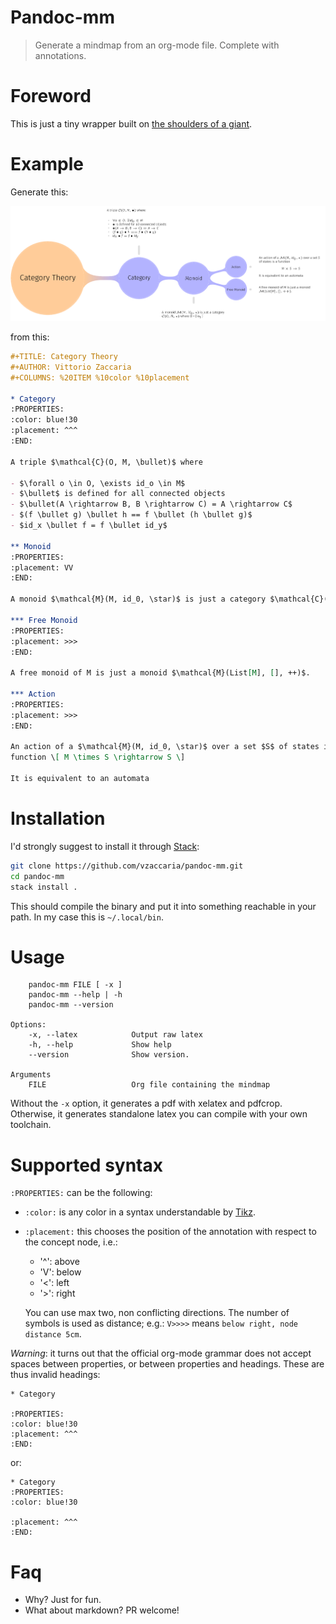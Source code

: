 Pandoc-mm
=========

> Generate a mindmap from an org-mode file. Complete with annotations.

Foreword
========

This is just a tiny wrapper built on [the shoulders of a
giant](https://github.com/jgm/pandoc).

Example
=======

Generate this:

![image](./examples/Category.png)

from this:

``` org
#+TITLE: Category Theory
#+AUTHOR: Vittorio Zaccaria
#+COLUMNS: %20ITEM %10color %10placement 

* Category
:PROPERTIES:
:color: blue!30
:placement: ^^^
:END:       

A triple $\mathcal{C}(O, M, \bullet)$ where 

- $\forall o \in O, \exists id_o \in M$
- $\bullet$ is defined for all connected objects 
- $\bullet(A \rightarrow B, B \rightarrow C) = A \rightarrow C$
- $(f \bullet g) \bullet h == f \bullet (h \bullet g)$ 
- $id_x \bullet f = f \bullet id_y$

** Monoid 
:PROPERTIES:
:placement: VV
:END:

A monoid $\mathcal{M}(M, id_0, \star)$ is just a category $\mathcal{C}(O, M, \star)$ where O = { o_1 }

*** Free Monoid 
:PROPERTIES:
:placement: >>>
:END:

A free monoid of M is just a monoid $\mathcal{M}(List[M], [], ++)$. 

*** Action 
:PROPERTIES:
:placement: >>>
:END:

An action of a $\mathcal{M}(M, id_0, \star)$ over a set $S$ of states is a
function \[ M \times S \rightarrow S \]

It is equivalent to an automata
```

Installation
============

I'd strongly suggest to install it through
[Stack](https://docs.haskellstack.org/en/stable/README/):

``` sh
git clone https://github.com/vzaccaria/pandoc-mm.git
cd pandoc-mm 
stack install .
```

This should compile the binary and put it into something reachable in
your path. In my case this is `~/.local/bin`.

Usage
=====

        pandoc-mm FILE [ -x ]
        pandoc-mm --help | -h
        pandoc-mm --version

    Options:
        -x, --latex            Output raw latex
        -h, --help             Show help
        --version              Show version.

    Arguments
        FILE                   Org file containing the mindmap

Without the `-x` option, it generates a pdf with xelatex and pdfcrop.
Otherwise, it generates standalone latex you can compile with your own
toolchain.

Supported syntax
================

`:PROPERTIES:` can be the following:

-   `:color:` is any color in a syntax understandable by
    [Tikz](http://www.texample.net/tikz/). 
-   `:placement:` this chooses the position of the annotation with
    respect to the concept node, i.e.:

    -   '\^': above
    -   'V': below
    -   '&lt;': left
    -   '&gt;': right

    You can use max two, non conflicting directions. The number of
    symbols is used as distance; e.g.: `V>>>>` means
    `below right, node distance 5cm`.

*Warning*: it turns out that the official org-mode grammar does not accept spaces between properties, or between properties and headings. These are thus invalid headings:

```
* Category

:PROPERTIES:
:color: blue!30
:placement: ^^^
:END:       
```

or:
```
* Category
:PROPERTIES:
:color: blue!30

:placement: ^^^
:END:       
```



Faq
===

-   Why? Just for fun.
-   What about markdown? PR welcome!

